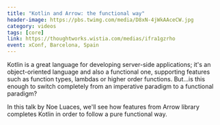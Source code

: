 ```yaml
---
title: "Kotlin and Arrow: the functional way"
header-image: https://pbs.twimg.com/media/D8xN-4jWkAAceCW.jpg
category: videos
tags: [core]
link: https://thoughtworks.wistia.com/medias/ifra1gzrho
event: xConf, Barcelona, Spain
---
```

Kotlin is a great language for developing server-side applications; it's an object-oriented language and also a functional one, supporting features such as function types, lambdas or higher order functions. But...is this enough to switch completely from an imperative paradigm to a functional paradigm?

In this talk by Noe Luaces, we'll see how features from Arrow library completes Kotlin in order to follow a pure functional way.
